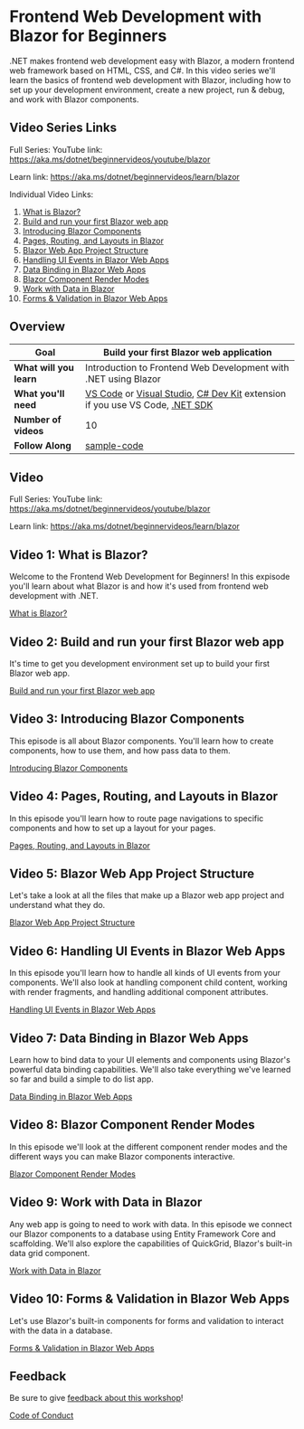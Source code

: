 # Frontend Web Development with Blazor for Beginners

.NET makes frontend web development easy with Blazor, a modern frontend web framework based on HTML, CSS, and C#. In this video series we'll learn the basics of frontend web development with Blazor, including how to set up your development environment, create a new project, run & debug, and work with Blazor components.

## Video Series Links

Full Series:
YouTube link: https://aka.ms/dotnet/beginnervideos/youtube/blazor 

Learn link: https://aka.ms/dotnet/beginnervideos/learn/blazor

Individual Video Links:
1. [What is Blazor?]()
1. [Build and run your first Blazor web app]()
1. [Introducing Blazor Components]()
1. [Pages, Routing, and Layouts in Blazor]()
1. [Blazor Web App Project Structure]()
1. [Handling UI Events in Blazor Web Apps]()
1. [Data Binding in Blazor Web Apps]()
1. [Blazor Component Render Modes]()
1. [Work with Data in Blazor]()
1. [Forms & Validation in Blazor Web Apps]()

## Overview

| **Goal**              | Build your first Blazor web application                                    |
| ----------------------------- | --------------------------------------------------------------------- |
| **What will you learn**       | Introduction to Frontend Web Development with .NET using Blazor                                       |
| **What you'll need**          | [VS Code](code.visualstudio.com) or [Visual Studio](https://visualstudio.microsoft.com/downloads/), [C# Dev Kit](https://marketplace.visualstudio.com/items?itemName=ms-dotnettools.csdevkit) extension if you use VS Code, [.NET SDK](https://dotnet.microsoft.com/download)|
| **Number of videos**          | 10                                                               |
| **Follow Along** | [sample-code](sample-code)                        |
                         

## Video

Full Series:
YouTube link: https://aka.ms/dotnet/beginnervideos/youtube/blazor 

Learn link: https://aka.ms/dotnet/beginnervideos/learn/blazor


## Video 1: What is Blazor?
Welcome to the Frontend Web Development for Beginners! In this expisode you'll learn about what Blazor is and how it's used from frontend web development with .NET.

[What is Blazor?]()
 
## Video 2: Build and run your first Blazor web app
It's time to get you development environment set up to build your first Blazor web app.
 
[Build and run your first Blazor web app]()

## Video 3: Introducing Blazor Components
This episode is all about Blazor components. You'll learn how to create components, how to use them, and how pass data to them.
 
[Introducing Blazor Components]()

## Video 4: Pages, Routing, and Layouts in Blazor
In this episode you'll learn how to route page navigations to specific components and how to set up a layout for your pages.
 
[Pages, Routing, and Layouts in Blazor]()
 
## Video 5: Blazor Web App Project Structure
Let's take a look at all the files that make up a Blazor web app project and understand what they do.
 
[Blazor Web App Project Structure]()

## Video 6: Handling UI Events in Blazor Web Apps
In this episode you'll learn how to handle all kinds of UI events from your components. We'll also look at handling component child content, working with render fragments, and handling additional component attributes.

[Handling UI Events in Blazor Web Apps]()
 
## Video 7: Data Binding in Blazor Web Apps
Learn how to bind data to your UI elements and components using Blazor's powerful data binding capabilities. We'll also take everything we've learned so far and build a simple to do list app.
 
[Data Binding in Blazor Web Apps]()

## Video 8: Blazor Component Render Modes
In this episode we'll look at the different component render modes and the different ways you can make Blazor components interactive.
 
[Blazor Component Render Modes]() 

## Video 9: Work with Data in Blazor
Any web app is going to need to work with data. In this episode we connect our Blazor components to a database using Entity Framework Core and scaffolding. We'll also explore the capabilities of QuickGrid, Blazor's built-in data grid component.
 
[Work with Data in Blazor]()

## Video 10: Forms & Validation in Blazor Web Apps
Let's use Blazor's built-in components for forms and validation to interact with the data in a database.

[Forms & Validation in Blazor Web Apps]()

## Feedback

Be sure to give [feedback about this workshop](https://forms.office.com/r/MdhJWMZthR)!

[Code of Conduct](../CODE_OF_CONDUCT.md)

